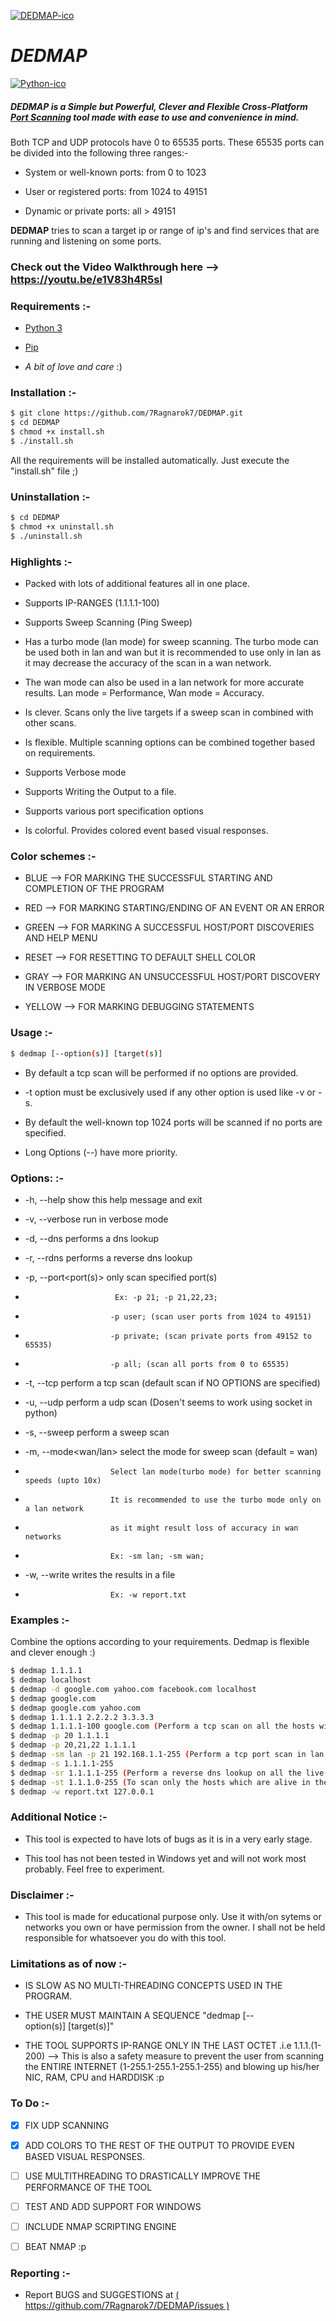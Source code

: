 [![DEDMAP-ico](https://github.com/7Ragnarok7/DEDMAP/blob/master/image-src/Screenshot%20from%202020-07-24%2021-45-44.png?raw=true)][page]
# *DEDMAP*
[![Python-ico](https://github.com/7Ragnarok7/DEDMAP/blob/master/image-src/python-logo.png?raw=true)][py]  

##### DEDMAP is a ***Simple*** but ***Powerful***, ***Clever*** and ***Flexible*** Cross-Platform [Port Scanning][ps] tool made with ease to use and convenience in mind. 

Both TCP and UDP protocols have 0 to 65535 ports. These 65535 ports can be divided into the following three ranges:-
 - System or well-known ports: from 0 to 1023
 
 - User or registered ports: from 1024 to 49151
 
 - Dynamic or private ports: all > 49151 

**DEDMAP** tries to scan a target ip or range of ip's and find services that are running and listening on some ports.

### Check out the Video Walkthrough here --> https://youtu.be/e1V83h4R5sI 

### Requirements :-  
 - [Python 3][py]

 - [Pip][pp]

 - *A bit of love and care* :)
 
### Installation :-
```sh
$ git clone https://github.com/7Ragnarok7/DEDMAP.git
$ cd DEDMAP
$ chmod +x install.sh
$ ./install.sh
```
All the requirements will be installed automatically.
Just execute the "install.sh" file ;)

### Uninstallation :-
```sh
$ cd DEDMAP
$ chmod +x uninstall.sh
$ ./uninstall.sh
```
### Highlights :-
 - Packed with lots of additional features all in one place.

 - Supports IP-RANGES (1.1.1.1-100)

 - Supports Sweep Scanning (Ping Sweep)

 - Has a turbo mode (lan mode) for sweep scanning. The turbo mode can be used both in lan and wan but it is recommended to use only in lan as it may decrease the accuracy of the scan in a wan network.
 
 - The wan mode can also be used in a lan network for more accurate results. Lan mode = Performance, Wan mode = Accuracy.

 - Is clever. Scans only the live targets if a sweep scan in combined with other scans.

 - Is flexible. Multiple scanning options can be combined together based on requirements.

 - Supports Verbose mode

 - Supports Writing the Output to a file.

 - Supports various port specification options

 - Is colorful. Provides colored event based visual responses.

### Color schemes :-
 - BLUE	  -->  FOR MARKING THE SUCCESSFUL STARTING AND COMPLETION OF THE PROGRAM
 
 - RED    -->  FOR MARKING STARTING/ENDING OF AN EVENT OR AN ERROR
 
 - GREEN  -->  FOR MARKING A SUCCESSFUL HOST/PORT DISCOVERIES AND HELP MENU

 - RESET  -->  FOR RESETTING TO DEFAULT SHELL COLOR

 - GRAY   -->  FOR MARKING AN UNSUCCESSFUL HOST/PORT DISCOVERY IN VERBOSE MODE

 - YELLOW -->  FOR MARKING DEBUGGING STATEMENTS

### Usage :-
```sh
$ dedmap [--option(s)] [target(s)]
```
 - By default a tcp scan will be performed if no options are provided.

 - -t option must be exclusively used if any other option is used like -v or -s.

 - By default the well-known top 1024 ports will be scanned if no ports are specified.

 - Long Options (--<options>) have more priority.

### Options: :-
 - -h, --help              show this help message and exit

 - -v, --verbose           run in verbose mode

 - -d, --dns               performs a dns lookup

 - -r, --rdns		   performs a reverse dns lookup

 - -p, --port<port(s)>     only scan specified port(s)
 -                         Ex: -p 21; -p 21,22,23;
 -                        -p user; (scan user ports from 1024 to 49151)
 -                        -p private; (scan private ports from 49152 to 65535)
 -                        -p all; (scan all ports from 0 to 65535)
 
 - -t, --tcp              perform a tcp scan (default scan if NO OPTIONS are specified)

 - -u, --udp              perform a udp scan (Dosen't seems to work using socket in python)

 - -s, --sweep            perform a sweep scan

 - -m, --mode<wan/lan>    select the mode for sweep scan (default = wan)
 -                        Select lan mode(turbo mode) for better scanning speeds (upto 10x)
 -                        It is recommended to use the turbo mode only on a lan network
 -                        as it might result loss of accuracy in wan networks
 -                        Ex: -sm lan; -sm wan;

 - -w, --write<filename>  writes the results in a file
 -                        Ex: -w report.txt

### Examples :-
Combine the options according to your requirements. Dedmap is flexible and clever enough :)
```sh
$ dedmap 1.1.1.1
$ dedmap localhost
$ dedmap -d google.com yahoo.com facebook.com localhost
$ dedmap google.com
$ dedmap google.com yahoo.com
$ dedmap 1.1.1.1 2.2.2.2 3.3.3.3
$ dedmap 1.1.1.1-100 google.com (Perform a tcp scan on all the hosts without pinging to bypass firewall icmp block)
$ dedmap -p 20 1.1.1.1
$ dedmap -p 20,21,22 1.1.1.1
$ dedmap -sm lan -p 21 192.168.1.1-255 (Perform a tcp port scan in lan mode on all the live hosts)
$ dedmap -s 1.1.1.1-255
$ dedmap -sr 1.1.1.1-255 (Perform a reverse dns lookup on all the live targets in the network)
$ dedmap -st 1.1.1.0-255 (To scan only the hosts which are alive in the network)
$ dedmap -w report.txt 127.0.0.1
```
### Additional Notice :-
 - This tool is expected to have lots of bugs as it is in a very early stage.

 - This tool has not been tested in Windows yet and will not work most probably. Feel free to experiment.

### Disclaimer :-
 - This tool is made for educational purpose only. Use it with/on sytems or networks you own or have permission from the owner. I shall not be held responsible for whatsoever you do with this tool.

### Limitations as of now :-
 - IS SLOW AS NO MULTI-THREADING CONCEPTS USED IN THE PROGRAM.

 - THE USER MUST MAINTAIN A SEQUENCE "dedmap [--option(s)] [target(s)]"

 - THE TOOL SUPPORTS IP-RANGE ONLY IN THE LAST OCTET .i.e 1.1.1.(1-200)  --> This is also a safety measure to prevent the user from scanning the ENTIRE INTERNET (1-255.1-255.1-255.1-255) and blowing up his/her NIC, RAM, CPU and HARDDISK :p

### To Do :-
 - [x] FIX UDP SCANNING
 
 - [x] ADD COLORS TO THE REST OF THE OUTPUT TO PROVIDE EVEN BASED VISUAL RESPONSES.
 
 - [ ] USE MULTITHREADING TO DRASTICALLY IMPROVE THE PERFORMANCE OF THE TOOL

 - [ ] TEST AND ADD SUPPORT FOR WINDOWS

 - [ ] INCLUDE NMAP SCRIPTING ENGINE

 - [ ] BEAT NMAP :p

### Reporting :-
 - Report BUGS and SUGGESTIONS at [( https://github.com/7Ragnarok7/DEDMAP/issues )](https://github.com/7Ragnarok7/DEDMAP/issues)

[//]: # "References below :-"

[ps]:<https://www.techopedia.com/definition/4059/port-scanning>
[py]:<https://www.python.org>
[pp]:<https://pip.pypa.io/en/stable/installing>
[page]:<https://7ragnarok7.github.io/DEDMAP>



